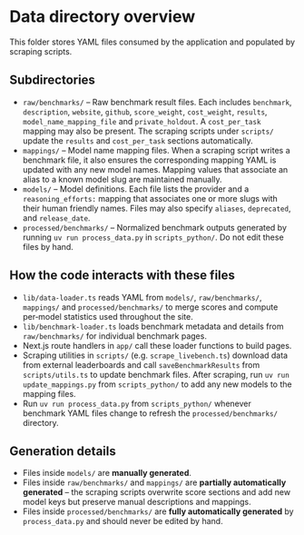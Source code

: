 # Data directory overview

This folder stores YAML files consumed by the application and populated by scraping scripts.

## Subdirectories

- `raw/benchmarks/` – Raw benchmark result files. Each includes `benchmark`, `description`, `website`, `github`, `score_weight`, `cost_weight`, `results`, `model_name_mapping_file` and `private_holdout`. A `cost_per_task` mapping may also be present. The scraping scripts under `scripts/` update the `results` and `cost_per_task` sections automatically.
- `mappings/` – Model name mapping files. When a scraping script writes a benchmark file, it also ensures the corresponding mapping YAML is updated with any new model names. Mapping values that associate an alias to a known model slug are maintained manually.
- `models/` – Model definitions. Each file lists the provider and a `reasoning_efforts:` mapping that associates one or more slugs with their human friendly names. Files may also specify `aliases`, `deprecated`, and `release_date`.
- `processed/benchmarks/` – Normalized benchmark outputs generated by running `uv run process_data.py` in `scripts_python/`. Do not edit these files by hand.

## How the code interacts with these files

- `lib/data-loader.ts` reads YAML from `models/`, `raw/benchmarks/`, `mappings/` and `processed/benchmarks/` to merge scores and compute per‑model statistics used throughout the site.
- `lib/benchmark-loader.ts` loads benchmark metadata and details from `raw/benchmarks/` for individual benchmark pages.
- Next.js route handlers in `app/` call these loader functions to build pages.
- Scraping utilities in `scripts/` (e.g. `scrape_livebench.ts`) download data from external leaderboards and call `saveBenchmarkResults` from `scripts/utils.ts` to update benchmark files. After scraping, run `uv run update_mappings.py` from `scripts_python/` to add any new models to the mapping files.
- Run `uv run process_data.py` from `scripts_python/` whenever benchmark YAML files change to refresh the `processed/benchmarks/` directory.

## Generation details

- Files inside `models/` are **manually generated**.
- Files inside `raw/benchmarks/` and `mappings/` are **partially automatically generated** – the scraping scripts overwrite score sections and add new model keys but preserve manual descriptions and mappings.
- Files inside `processed/benchmarks/` are **fully automatically generated** by `process_data.py` and should never be edited by hand.
